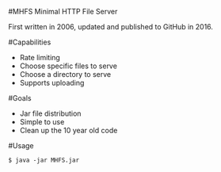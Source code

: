#MHFS
Minimal HTTP File Server

First written in 2006, updated and published to GitHub in 2016.

#Capabilities

* Rate limiting
* Choose specific files to serve
* Choose a directory to serve
* Supports uploading

#Goals

* Jar file distribution
* Simple to use
* Clean up the 10 year old code

#Usage
```
$ java -jar MHFS.jar
```